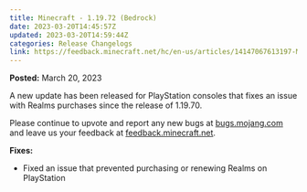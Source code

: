 ```yaml
---
title: Minecraft - 1.19.72 (Bedrock)
date: 2023-03-20T14:45:57Z
updated: 2023-03-20T14:59:44Z
categories: Release Changelogs
link: https://feedback.minecraft.net/hc/en-us/articles/14147067613197-Minecraft-1-19-72-Bedrock-
---
```


**Posted:** March 20, 2023

A new update has been released for PlayStation consoles that fixes an issue with Realms purchases since the release of 1.19.70.

Please continue to upvote and report any new bugs at [bugs.mojang.com](https://bugs.mojang.com/) and leave us your feedback at [feedback.minecraft.net](https://feedback.minecraft.net/).

**Fixes:**

- Fixed an issue that prevented purchasing or renewing Realms on PlayStation
